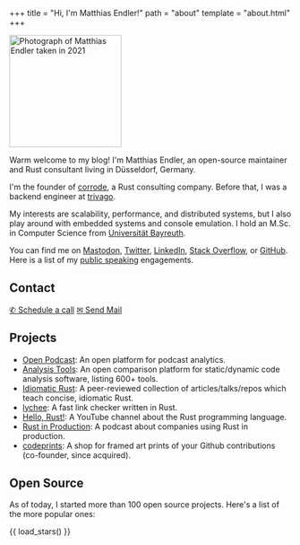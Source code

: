 +++
title = "Hi, I'm Matthias Endler!"
path = "about"
template = "about.html"
+++

<!-- Use plain old JPEG here so Google might index it. -->
<img width="200px" height="200px" src="/about/matthias-endler.jpg" alt="Photograph of Matthias Endler taken in 2021" />

Warm welcome to my blog! I'm Matthias Endler, an open-source maintainer and Rust
consultant living in D&uuml;sseldorf, Germany.

I'm the founder of [corrode](https://corrode.dev), a Rust consulting company.
Before that, I was a backend engineer at [trivago].

My interests are scalability, performance, and distributed systems, but I also
play around with embedded systems and console emulation. I hold an M.Sc. in
Computer Science from [Universit&auml;t Bayreuth].

You can find me on [Mastodon](https://mastodon.social/@mre), [Twitter], [LinkedIn], [Stack Overflow], or [GitHub].
Here is a list of my [public speaking][talks] engagements.

## Contact

<a href="https://cal.com/matthias-endler" class="btn">&#9990; Schedule a call</a>
<a href="mailto:matthias@endler.dev" class="btn">&#9993; Send Mail</a>


## Projects

- [Open Podcast](https://openpodcast.app): An open platform for podcast analytics.
- [Analysis Tools](https://analysis-tools.dev): An open comparison
  platform for static/dynamic code analysis software, listing 600+ tools.
- [Idiomatic Rust](https://github.com/mre/idiomatic-rust): A
  peer-reviewed collection of articles/talks/repos which teach concise, idiomatic
  Rust.
- [lychee](https://lychee.cli.rs): A fast link checker written in Rust.
- [Hello, Rust!](https://corrode.dev/hello-rust/): A YouTube channel about the Rust programming language.
- [Rust in Production](https://corrode.dev/podcast): A podcast about companies using Rust in production.
- [codeprints](https://codeprints.dev): A shop for framed art prints of your
  Github contributions (co-founder, since acquired).

## Open Source

As of today, I started more than 100 open source projects. Here's a list of the more popular ones:

{{ load_stars() }}

[universit&auml;t bayreuth]: https://www.uni-bayreuth.de
[trivago]: https://tech.trivago.com/
[talks]: @/static/talks/index.md
[github]: https://github.com/mre/
[twitter]: https://twitter.com/matthiasendler
[stack overflow]: https://stackoverflow.com/users/270334/mre
[linkedin]: https://www.linkedin.com/in/matthiasendler/
